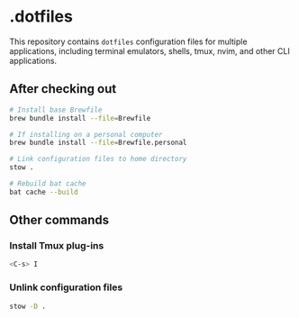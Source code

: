 # .dotfiles

This repository contains `dotfiles` configuration files for multiple applications, including terminal emulators, shells, tmux, nvim, and other CLI applications.

## After checking out

```bash
# Install base Brewfile
brew bundle install --file=Brewfile

# If installing on a personal computer
brew bundle install --file=Brewfile.personal

# Link configuration files to home directory
stow .

# Rebuild bat cache
bat cache --build
```

## Other commands

### Install Tmux plug-ins

```bash
<C-s> I
```

### Unlink configuration files

```bash
stow -D .
```

